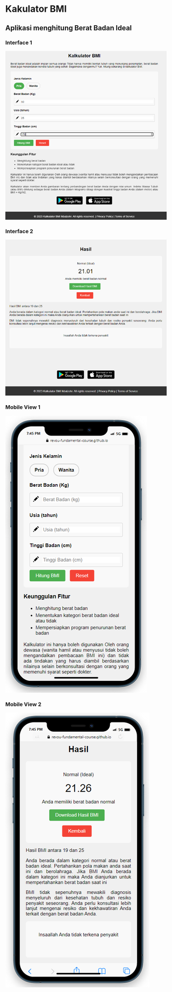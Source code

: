 # Kakulator BMI

## Aplikasi menghitung Berat Badan Ideal

### Interface 1

![Screenshot](/assets/image/ss1.png)

### Interface 2

![Screenshot](/assets/image/ss2.png)

### Mobile View 1

![Screenshot](/assets/image/mb1.png)

### Mobile View 2

![Screenshot](/assets/image/mb2.png)
